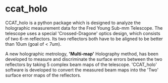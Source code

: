 # ccat_holo

CCAT_holo is a python package which is designed to analyze the holographic measurement data for the Fred Young Sub-mm Telescope. The telescope uses a special 'Crossed-Dragone' optics design, which consists of two 6-m reflectors. Its two reflectors both have to be aligned to be better than 10um (goal of < 7um). 

A new holographic metrology, **'Multi-map'** Holography method, has been developed to measure and discriminate the surface errors between the two reflectors by taking 5 complex beam maps of the telescope. 'CCAT_holo' software is developed to convert the measured beam maps into the 'Two' surface error maps of the reflectors.







